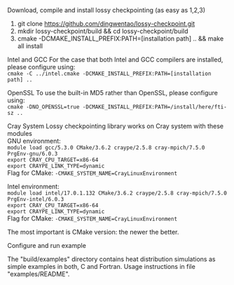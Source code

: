 Download, compile and install lossy checkpointing (as easy as 1,2,3)

1) git clone https://github.com/dingwentao/lossy-checkpoint.git
2) mkdir lossy-checkpoint/build && cd lossy-checkpoint/build
3) cmake -DCMAKE_INSTALL_PREFIX:PATH=[installation path] .. && make all install

Intel and GCC
For the case that both Intel and GCC compilers are installed, please configure using:  
`cmake -C ../intel.cmake -DCMAKE_INSTALL_PREFIX:PATH=[installation path] ..`

OpenSSL
To use the built-in MD5 rather than OpenSSL, please configure using:  
`cmake -DNO_OPENSSL=true -DCMAKE_INSTALL_PREFIX:PATH=/install/here/fti-sz ..`

Cray System
Lossy checkpointing library  works on Cray system with these modules  
GNU environment:  
`module load gcc/5.3.0 CMake/3.6.2 craype/2.5.8 cray-mpich/7.5.0 PrgEnv-gnu/6.0.3 `  
`export CRAY_CPU_TARGET=x86-64`  
`export CRAYPE_LINK_TYPE=dynamic`  
Flag for CMake: `-CMAKE_SYSTEM_NAME=CrayLinuxEnvironment`  
  
Intel environment:  
`module load intel/17.0.1.132 CMake/3.6.2 craype/2.5.8 cray-mpich/7.5.0 PrgEnv-intel/6.0.3`  
`export CRAY_CPU_TARGET=x86-64`  
`export CRAYPE_LINK_TYPE=dynamic`  
Flag for CMake: `-CMAKE_SYSTEM_NAME=CrayLinuxEnvironment`  

The most important is CMake version: the newer the better.  

Configure and run example

The "build/examples" directory contains heat distribution simulations as simple
examples in both, C and Fortran. Usage instructions in file "examples/README".
